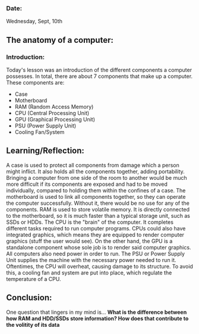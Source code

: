 ### Date: 
Wednesday, Sept, 10th

## The anatomy of a computer:

### Introduction:

Today's lesson was an introduction of the different components a computer possesses. In total, there are about 7 components that make up a computer. These components are:

- Case
- Motherboard
- RAM (Random Access Memory)
- CPU (Central Processing Unit)
- GPU (Graphical Processing Unit)
- PSU (Power Supply Unit)
- Cooling Fan/System

## Learning/Reflection:

A case is used to protect all components from damage which a person might inflict. It also holds all the components together, adding portability. Bringing a computer from one side of the room to another would be much more difficult if its components are exposed and had to be moved individually, compared to holding them within the confines of a case. The motherboard is used to link all components together, so they can operate the computer successfully. Without it, there would be no use for any of the components. RAM is used to store volatile memory. It is directly connected to the motherboard, so it is much faster than a typical storage unit, such as SSDs or HDDs. The CPU is the "brain" of the computer. It completes different tasks required to run computer programs. CPUs could also have integrated graphics, which means they are equipped to render computer graphics (stuff the user would see). On the other hand, the GPU is a standalone component whose sole job is to render said computer graphics. All computers also need power in order to run. The PSU or Power Supply Unit supplies the machine with the necessary power needed to run it. Oftentimes, the CPU will overheat, causing damage to its structure. To avoid this, a cooling fan and system are put into place, which regulate the temperature of a CPU.

## Conclusion:
One question that lingers in my mind is... **What is the difference between how RAM and HDD/SSDs store information? How does that contribute to the volitity of its data**
